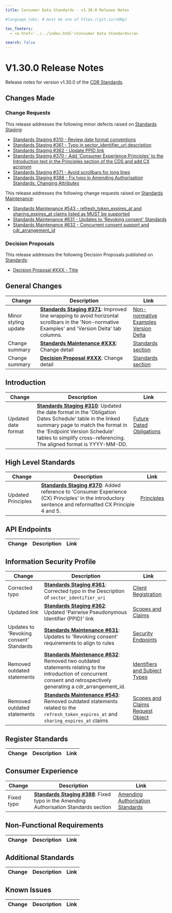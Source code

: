 ```yaml
---
title: Consumer Data Standards - v1.30.0 Release Notes

#language_tabs: # must be one of https://git.io/vQNgJ

toc_footers:
  - <a href='../../index.html'>Consumer Data Standards</a>

search: false
---
```


# V1.30.0 Release Notes
Release notes for version v1.30.0 of the [CDR Standards](../../index.html).

## Changes Made
### Change Requests

This release addresses the following minor defects raised on [Standards Staging](https://github.com/ConsumerDataStandardsAustralia/standards-staging/issues):

- [Standards Staging #310 - Review date format conventions](https://github.com/ConsumerDataStandardsAustralia/standards-staging/issues/310)
- [Standards Staging #361 - Typo in sector_identifier_uri description](https://github.com/ConsumerDataStandardsAustralia/standards-staging/issues/361)
- [Standards Staging #362 - Update PPID link](https://github.com/ConsumerDataStandardsAustralia/standards-staging/issues/362)
- [Standards Staging #370 - Add 'Consumer Experience Principles' to the Introduction text in the Principles section of the CDS and add CX acronym](https://github.com/ConsumerDataStandardsAustralia/standards-staging/issues/370)
- [Standards Staging #371 - Avoid scrollbars for long lines](https://github.com/ConsumerDataStandardsAustralia/standards-staging/issues/371)
- [Standards Staging #388 - Fix typo in Amending Authorisation Standards: Changing Attributes](https://github.com/ConsumerDataStandardsAustralia/standards-staging/issues/388)

This release addresses the following change requests raised on [Standards Maintenance](https://github.com/ConsumerDataStandardsAustralia/standards-maintenance/issues):

- [Standards Maintenance #543 - refresh_token_expires_at and sharing_expires_at claims listed as MUST be supported](https://github.com/ConsumerDataStandardsAustralia/standards-maintenance/issues/543)
- [Standards Maintenance #631 - Updates to 'Revoking consent' Standards](https://github.com/ConsumerDataStandardsAustralia/standards-maintenance/issues/631)
- [Standards Maintenance #632 - Concurrent consent support and cdr_arrangement_id](https://github.com/ConsumerDataStandardsAustralia/standards-maintenance/issues/632)


### Decision Proposals
This release addresses the following Decision Proposals published on [Standards](https://github.com/ConsumerDataStandardsAustralia/standards/issues):

- [Decision Proposal #XXX - Title](https://github.com/ConsumerDataStandardsAustralia/standards/issues/XXX)


## General Changes
|Change|Description|Link|
|------|-----------|----|
| Minor styling update | [**Standards Staging #371**](https://github.com/ConsumerDataStandardsAustralia/standards-staging/issues/371): Improved line wrapping to avoid horizontal scrollbars in the 'Non-normative Examples' and 'Version Delta' tab columns. | [Non-normative Examples](../../?examples)<br>[Version Delta](../../?diff)
| Change summary | [**Standards Maintenance #XXX**](https://github.com/ConsumerDataStandardsAustralia/standards-maintenance/issues/XXX): Change detail | [Standards section](../../#section)
| Change summary | [**Decision Proposal #XXX**](https://github.com/ConsumerDataStandardsAustralia/standards/issues/XXX): Change detail | [Standards section](../../#section)


## Introduction
|Change|Description|Link|
|------|-----------|----|
| Updated date format | [**Standards Staging #310**](https://github.com/ConsumerDataStandardsAustralia/standards-staging/issues/310): Updated the date format in the 'Obligation Dates Schedule' table in the linked summary page to match the format in the 'Endpoint Version Schedule' tables to simplify cross-referencing. The aligned format is YYYY-MM-DD. | [Future Dated Obligations](../../#future-dated-obligations)


## High Level Standards
|Change|Description|Link|
|------|-----------|----|
| Updated Principles | [**Standards Staging #370**](https://github.com/ConsumerDataStandardsAustralia/standards-staging/issues/370): Added reference to 'Consumer Experience (CX) Principles' in the introductory sentence and reformatted CX Principle 4 and 5. | [Principles](../../#principles)


## API Endpoints
|Change|Description|Link|
|------|-----------|----|


## Information Security Profile
|Change|Description|Link|
|------|-----------|----|
| Corrected typo | [**Standards Staging #361**](https://github.com/ConsumerDataStandardsAustralia/standards-staging/issues/361): Corrected typo in the Description of `sector_identifier_uri` | [Client Registration](../../#client-registration)
| Updated link | [**Standards Staging #362**](https://github.com/ConsumerDataStandardsAustralia/standards-staging/issues/362): Updated 'Pairwise Pseudonymous Identifier (PPID)' link | [Scopes and Claims](../../#scopes-and-claims)
| Updates to 'Revoking consent' Standards | [**Standards Maintenance #631**](https://github.com/ConsumerDataStandardsAustralia/standards-maintenance/issues/631): Updates to 'Revoking consent' requirements to align to rules | [Security Endpoints](../../#security-endpoints)
| Removed outdated statements | [**Standards Maintenance #632**](https://github.com/ConsumerDataStandardsAustralia/standards-maintenance/issues/632): Removed two outdated statements relating to the introduction of concurrent consent and retrospectively generating a cdr_arrangement_id. | [Identifiers and Subject Types](../../#identifiers-and-subject-types)
| Removed outdated statements | [**Standards Maintenance #543**](https://github.com/ConsumerDataStandardsAustralia/standards-maintenance/issues/543): Removed outdated statements related to the `refresh_token_expires_at` and `sharing_expires_at` claims | [Scopes and Claims](../../#scopes-and-claims)<br>[Request Object](../../#request-object)


## Register Standards
|Change|Description|Link|
|------|-----------|----|


## Consumer Experience
|Change|Description|Link|
|------|-----------|----|
| Fixed typo | [**Standards Staging #388**](https://github.com/ConsumerDataStandardsAustralia/standards-staging/issues/388): Fixed typo in the Amending Authorisation Standards section | [Amending Authorisation Standards](../../#amending-authorisation-standards)

## Non-Functional Requirements
|Change|Description|Link|
|------|-----------|----|


## Additional Standards
|Change|Description|Link|
|------|-----------|----|


## Known Issues
|Change|Description|Link|
|------|-----------|----|

